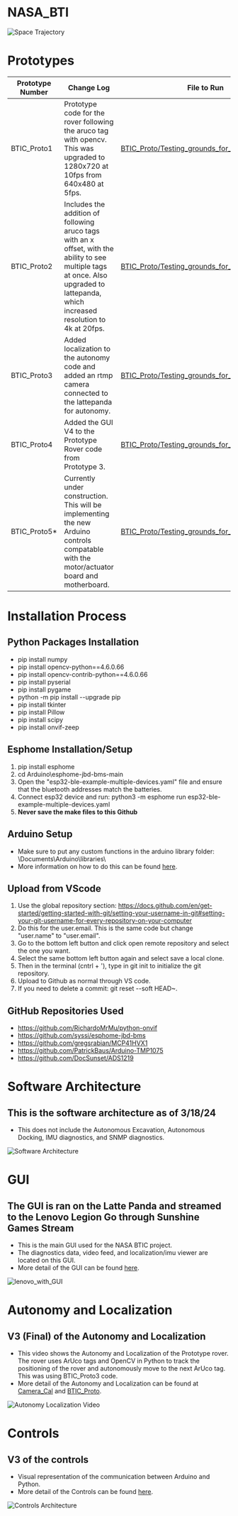 # NASA_BTI
<img src="https://github.com/TjadenWright/NASA_BTI/blob/main/Media/Space Trajectory logo.jpg" alt="Space Trajectory" title="Space Trajectory" />

# Prototypes
| Prototype Number  | Change Log | File to Run |
| ------------- | ------------- |--------------|
| BTIC_Proto1   | Prototype code for the rover following the aruco tag with opencv. This was upgraded to 1280x720 at 10fps from 640x480 at 5fps.  | [BTIC_Proto/Testing_grounds_for_class_aruco.py](https://github.com/TjadenWright/NASA_BTI/tree/main/BTIC_Proto/Testing_grounds_for_class_aruco.py) |
| BTIC_Proto2   | Includes the addition of following aruco tags with an x offset, with the ability to see multiple tags at once. Also upgraded to lattepanda, which increased resolution to 4k at 20fps.  | [BTIC_Proto/Testing_grounds_for_class_arucoV2.py](https://github.com/TjadenWright/NASA_BTI/tree/main/BTIC_Proto/Testing_grounds_for_class_arucoV2.py) | 
| BTIC_Proto3   | Added localization to the autonomy code and added an rtmp camera connected to the lattepanda for autonomy. | [BTIC_Proto/Testing_grounds_for_class_arucoV3.py](https://github.com/TjadenWright/NASA_BTI/tree/main/BTIC_Proto/Testing_grounds_for_class_arucoV3.py) | 
| BTIC_Proto4   | Added the GUI V4 to the Prototype Rover code from Prototype 3. | [BTIC_Proto/Testing_grounds_for_class_arucoV4.py](https://github.com/TjadenWright/NASA_BTI/tree/main/BTIC_Proto/Testing_grounds_for_class_arucoV4.py) | 
| BTIC_Proto5*  | Currently under construction. This will be implementing the new Arduino controls compatable with the motor/actuator board and motherboard. | [BTIC_Proto/Testing_grounds_for_class_arucoV5.py](https://github.com/TjadenWright/NASA_BTI/tree/main/BTIC_Proto/Testing_grounds_for_class_arucoV5.py) |

# Installation Process
## Python Packages Installation
* pip install numpy
* pip install opencv-python==4.6.0.66
* pip install opencv-contrib-python==4.6.0.66
* pip install pyserial
* pip install pygame
* python -m pip install --upgrade pip
* pip install tkinter
* pip install Pillow
* pip install scipy
* pip install onvif-zeep

## Esphome Installation/Setup
1. pip install esphome
2. cd Arduino\esphome-jbd-bms-main
3. Open the "esp32-ble-example-multiple-devices.yaml" file and ensure that the bluetooth addresses match the batteries.
4. Connect esp32 device and run: python3 -m esphome run esp32-ble-example-multiple-devices.yaml
5. **Never save the make files to this Github**

## Arduino Setup
* Make sure to put any custom functions in the arduino library folder: \Documents\Arduino\libraries\
* More information on how to do this can be found [here](https://github.com/TjadenWright/NASA_BTI/tree/main/Arduino/README.md).

## Upload from VScode
1. Use the global repository section: https://docs.github.com/en/get-started/getting-started-with-git/setting-your-username-in-git#setting-your-git-username-for-every-repository-on-your-computer
2. Do this for the user.email. This is the same code but change "user.name" to "user.email".
3. Go to the bottom left button and click open remote repository and select the one you want.
4. Select the same bottom left button again and select save a local clone.
5. Then in the terminal (cntrl + '), type in git init to initialize the git repository.
6. Upload to Github as normal through VS code.
7. If you need to delete a commit: git reset --soft HEAD~.

## GitHub Repositories Used
* https://github.com/RichardoMrMu/python-onvif
* https://github.com/syssi/esphome-jbd-bms
* https://github.com/gregsrabian/MCP41HVX1
* https://github.com/PatrickBaus/Arduino-TMP1075
* https://github.com/DocSunset/ADS1219

# Software Architecture
## This is the software architecture as of 3/18/24
* This does not include the Autonomous Excavation, Autonomous Docking, IMU diagnostics, and SNMP diagnostics.
<img src="https://github.com/TjadenWright/NASA_BTI/blob/main/Media/Software%20Architecture.png" alt="Software Architecture" title="Software Architecture" />

# GUI
## The GUI is ran on the Latte Panda and streamed to the Lenovo Legion Go through Sunshine Games Stream
* This is the main GUI used for the NASA BTIC project.
* The diagnostics data, video feed, and localization/imu viewer are located on this GUI.
* More detail of the GUI can be found [here](https://github.com/TjadenWright/NASA_BTI/tree/main/GUI).
<img src="https://github.com/TjadenWright/NASA_BTI/blob/main/Media/lenovo_with_GUI.png" alt="lenovo_with_GUI" title="lenovo_with_GUI" />

# Autonomy and Localization
## V3 (Final) of the Autonomy and Localization
* This video shows the Autonomy and Localization of the Prototype rover. The rover uses ArUco tags and OpenCV in Python to track the positioning of the rover and autonomously move to the next ArUco tag. This was using BTIC_Proto3 code.
* More detail of the Autonomy and Localization can be found at [Camera_Cal](https://github.com/TjadenWright/NASA_BTI/tree/main/Camera_Cal) and [BTIC_Proto](https://github.com/TjadenWright/NASA_BTI/tree/main/BTIC_Proto).
<img src="https://github.com/TjadenWright/NASA_BTI/blob/main/Media/Autonomy_Localization_Video.gif" alt="Autonomy Localization Video" title="Autonomy Localization Video" />

# Controls
## V3 of the controls
* Visual representation of the communication between Arduino and Python.
* More detail of the Controls can be found [here](https://github.com/TjadenWright/NASA_BTI/tree/main/Controls).
<img src="https://github.com/TjadenWright/NASA_BTI/blob/main/Media/controls_architecture.png" alt="Controls Architecture" title="Controls Architecture" />
